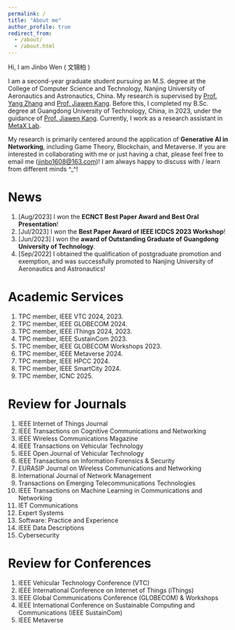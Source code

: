 ```yaml
---
permalink: /
title: "About me"
author_profile: true
redirect_from: 
  - /about/
  - /about.html
---
```


Hi, I am Jinbo Wen ( 文锦柏 )

I am a second-year graduate student pursuing an M.S. degree at the College of Computer Science and Technology, Nanjing University of Aeronautics and Astronautics, China. My research is supervised by [Prof. Yang Zhang](https://faculty.nuaa.edu.cn/yang/zh_CN/index.htm) and [Prof. Jiawen Kang](https://teacher.gdut.edu.cn/kangjiawen/zh_CN/index.htm). Before this, I completed my B.Sc. degree at Guangdong University of Technology, China, in 2023, under the guidance of [Prof. Jiawen Kang](https://teacher.gdut.edu.cn/kangjiawen/zh_CN/index.htm). Currently, I work as a research assistant in [MetaX Lab](https://www.metaxlab.top/).

My research is primarily centered around the application of **Generative AI in Networking**, including Game Theory, Blockchain, and Metaverse. If you are interested in collaborating with me or just having a chat, please feel free to email me (jinbo1608@163.com)! I am always happy to discuss with / learn from different minds ^_^!

News
======
1. [Aug/2023] I won the **ECNCT Best Paper Award and Best Oral Presentation**!
2. [Jul/2023] I won the **Best Paper Award of IEEE ICDCS 2023 Workshop**!
3. [Jun/2023] I won the **award of Outstanding Graduate of Guangdong University of Technology**.
4. [Sep/2022] I obtained the qualification of postgraduate promotion and exemption, and was successfully promoted to Nanjing University of Aeronautics and Astronautics!

Academic Services
======
1. TPC member, IEEE VTC 2024, 2023.
2. TPC member, IEEE GLOBECOM 2024.
3. TPC member, IEEE iThings 2024, 2023.
4. TPC member, IEEE SustainCom 2023.
5. TPC member, IEEE GLOBECOM Workshops 2023.
6. TPC member, IEEE Metaverse 2024.
7. TPC member, IEEE HPCC 2024.
8. TPC member, IEEE SmartCity 2024.
9. TPC member, ICNC 2025.

Review for Journals
======
1.  IEEE Internet of Things Journal
2.  IEEE Transactions on Cognitive Communications and Networking  
3.  IEEE Wireless Communications Magazine
4.  IEEE Transactions on Vehicular Technology
5.  IEEE Open Journal of Vehicular Technology
6.  IEEE Transactions on Information Forensics & Security
7.  EURASIP Journal on Wireless Communications and Networking
8.  International Journal of Network Management
9.  Transactions on Emerging Telecommunications Technologies
10. IEEE Transactions on Machine Learning in Communications and Networking
11. IET Communications
12. Expert Systems
13. Software: Practice and Experience
14. IEEE Data Descriptions
15. Cybersecurity

Review for Conferences
======
1. IEEE Vehicular Technology Conference (VTC)
2. IEEE International Conference on Internet of Things (iThings)
3. IEEE Global Communications Conference (GLOBECOM) & Workshops
4. IEEE International Conference on Sustainable Computing and Communications (IEEE SustainCom)
5. IEEE Metaverse
